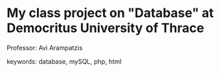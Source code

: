 # My class project on "Database" at Democritus University of Thrace
Professor: Avi Arampatzis

keywords: database, mySQL, php, html
